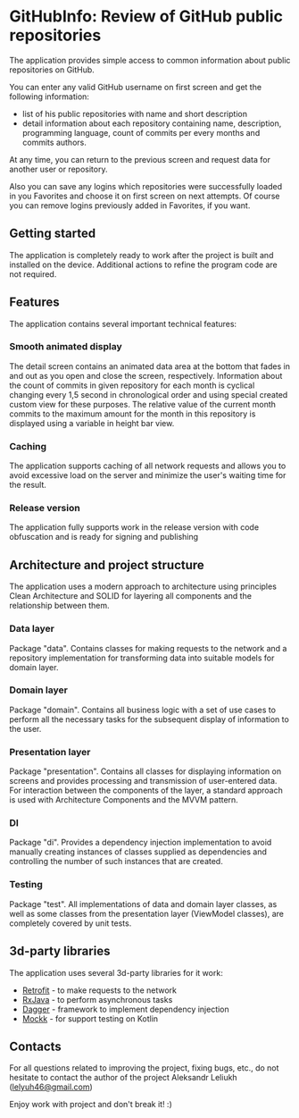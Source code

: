# GitHubInfo: Review of GitHub public repositories 

The application provides simple access to common information about public repositories on GitHub.

You can enter any valid GitHub username on first screen and get the following information:
- list of his public repositories with name and short description
- detail information about each repository containing name, description, programming language, count of commits per every months and commits authors. 
  
At any time, you can return to the previous screen and request data for another user or repository.

Also you can save any logins which repositories were successfully loaded in you Favorites and choose it on first screen on next attempts.
Of course you can remove logins previously added in Favorites, if you want.

## Getting started
The application is completely ready to work after the project is built and installed on the device. 
Additional actions to refine the program code are not required.

## Features
The application contains several important technical features:

### Smooth animated display
The detail screen contains an animated data area at the bottom that fades in and out as you open and close the screen, respectively.
Information about the count of commits in given repository for each month is cyclical changing every 1,5 second in chronological order
and using special created custom view for these purposes.
The relative value of the current month commits to the maximum amount for the month in this repository is displayed 
using a variable in height bar view.

### Caching
The application supports caching of all network requests and allows you to avoid excessive load on the server 
and minimize the user's waiting time for the result.

### Release version
The application fully supports work in the release version with code obfuscation and is ready for signing and publishing

## Architecture and project structure
The application uses a modern approach to architecture using principles Clean Architecture and SOLID for layering all components 
and the relationship between them.

### Data layer
Package "data". Contains classes for making requests to the network and a repository implementation for transforming data into suitable models 
for domain layer.

### Domain layer
Package "domain". Contains all business logic with a set of use cases to perform all the necessary tasks for the subsequent display 
of information to the user.

### Presentation layer
Package "presentation". Contains all classes for displaying information on screens and provides processing and transmission of user-entered data.
For interaction between the components of the layer, a standard approach is used with Architecture Components and the MVVM pattern.

### DI
Package "di". Provides a dependency injection implementation to avoid manually creating instances of classes supplied as dependencies 
and controlling the number of such instances that are created.

### Testing
Package "test". All implementations of data and domain layer classes, as well as some classes from the presentation layer (ViewModel classes), 
are completely covered by unit tests.

## 3d-party libraries
The application uses several 3d-party libraries for it work:
- [Retrofit](https://github.com/square/retrofit) - to make requests to the network
- [RxJava](https://github.com/ReactiveX/RxJava) - to perform asynchronous tasks
- [Dagger](https://github.com/google/dagger) - framework to implement dependency injection
- [Mockk](https://mockk.io/) - for support testing on Kotlin

## Contacts
For all questions related to improving the project, fixing bugs, etc., do not hesitate to contact the author of the project
Aleksandr Leliukh (lelyuh46@gmail.com)

Enjoy work with project and don't break it! :)
